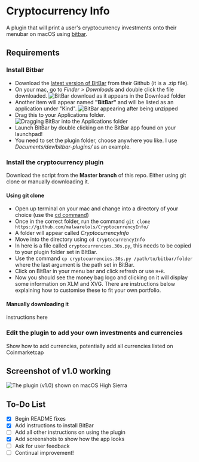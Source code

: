 # Cryptocurrency Info
A plugin that will print a user's cryptocurrency investments onto their menubar on macOS using [bitbar](https://github.com/matryer/bitbar).

## Requirements
### Install Bitbar
* Download the [latest version of BitBar](https://github.com/matryer/bitbar/releases/download/v1.9.2/BitBar-v1.9.2.zip) from their Github (it is a .zip file).
* On your mac, go to *Finder > Downloads* and double click the file downloaded.
![BitBar download as it appears in the Download folder](https://i.imgur.com/xNjOE7H.png)
* Another item will appear named **"BitBar"** and will be listed as an application under "Kind".
![BitBar appearing after being unzipped](https://i.imgur.com/6gNmWkm.png)
* Drag this to your Applications folder.
![Dragging BitBar into the Applications folder](https://i.imgur.com/0bi0lHU.gif)
* Launch BitBar by double clicking on the BitBar app found on your launchpad!
* You need to set the plugin folder, choose anywhere you like. I use *Documents/dev/bitbar-plugins/* as an example.

### Install the cryptocurrency plugin
Download the script from the **Master branch** of this repo. Either using git clone or manually downloading it.

#### Using git clone
* Open up terminal on your mac and change into a directory of your choice (use the [cd command](https://www.macworld.com/article/2042378/master-the-command-line-navigating-files-and-folders.html))
* Once in the correct folder, run the command `git clone https://github.com/malwarelols/CryptocurrencyInfo/`
* A folder will appear called *CryptocurrencyInfo*
* Move into the directory using `cd CryptocurrencyInfo`
* In here is a file called `cryptocurrencies.30s.py`, this needs to be copied to your plugin folder set in BItBar.
* Use the command `cp cryptocurrencies.30s.py /path/to/bitbar/folder` where the last argument is the path set in BitBar.
* Click on BitBar in your menu bar and click refresh or use `⌘+R`.
* Now you should see the money bag logo and clicking on it will display some information on XLM and XVG. There are instructions below explaining how to customise these to fit your own portfolio.

#### Manually downloading it
instructions here

### Edit the plugin to add your own investments and currencies
Show how to add currencies, potentially add all currencies listed on Coinmarketcap

## Screenshot of v1.0 working
![The plugin (v1.0) shown on macOS High Sierra](https://i.imgur.com/I7lRVQF.png)

## To-Do List
- [x] Begin README fixes
- [x] Add instructions to install BitBar
- [ ] Add all other instructions on using the plugin
- [x] Add screenshots to show how the app looks
- [ ] Ask for user feedback
- [ ] Continual improvement!
